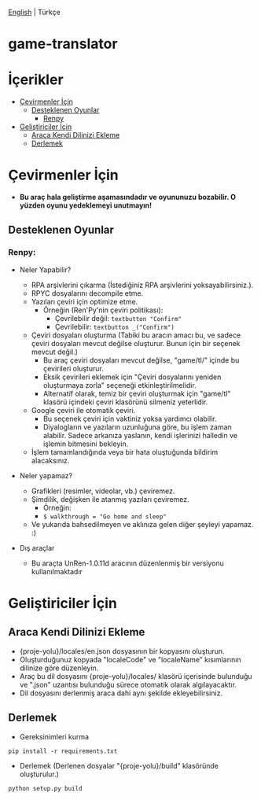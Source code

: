 [English](README.md) | Türkçe

# game-translator

# İçerikler

- [Çevirmenler İçin](#çevirmenler-i̇çin)
  - [Desteklenen Oyunlar](#desteklenen-oyunlar)
    - [Renpy](#renpy)
- [Geliştiriciler İçin](#geliştiriciler-i̇çin)
  - [Araca Kendi Dilinizi Ekleme](#araca-kendi-dilinizi-ekleme)
  - [Derlemek](#derlemek)


# Çevirmenler İçin

- **Bu araç hala geliştirme aşamasındadır ve oyununuzu bozabilir. O yüzden oyunu yedeklemeyi unutmayın!**

## Desteklenen Oyunlar

### Renpy:

- Neler Yapabilir?
  - RPA arşivlerini çıkarma (İstediğiniz RPA arşivlerini yoksayabilirsiniz.).
  - RPYC dosyalarını decompile etme.
  - Yazıları çeviri için optimize etme.
    - Örneğin (Ren'Py'nin çeviri politikası):
      - Çevrilebilir değil: `textbutton "Confirm"`
      - Çevrilebilir: `textbutton _("Confirm")`
  - Çeviri dosyaları oluşturma (Tabiki bu aracın amacı bu, ve sadece çeviri dosyaları mevcut değilse oluşturur. Bunun için bir seçenek mevcut değil.)
    - Bu araç çeviri dosyaları mevcut değilse, "game/tl/" içinde bu çevirileri oluşturur.
    - Eksik çevirileri eklemek için "Çeviri dosyalarını yeniden oluşturmaya zorla" seçeneği etkinleştirilmelidir.
    - Alternatif olarak, temiz bir çeviri oluşturmak için "game/tl" klasörü içindeki çeviri klasörünü silmeniz yeterlidir.
  - Google çeviri ile otomatik çeviri.
    - Bu seçenek çeviri için vaktiniz yoksa yardımcı olabilir.
    - Diyalogların ve yazıların uzunluğuna göre, bu işlem zaman alabilir. Sadece arkanıza yaslanın, kendi işlerinizi halledin ve işlemin bitmesini bekleyin.
  - İşlem tamamlandığında veya bir hata oluştuğunda bildirim alacaksınız.
- Neler yapamaz?
  - Grafikleri (resimler, videolar, vb.) çeviremez.
  - Şimdilik, değişken ile atanmış yazıları çeviremez.
    - Örneğin:
    - `$ walkthrough = "Go home and sleep"`
  - Ve yukarıda bahsedilmeyen ve aklınıza gelen diğer şeyleyi yapamaz. :)

- Dış araçlar
  - Bu araçta UnRen-1.0.11d aracının düzenlenmiş bir versiyonu kullanılmaktadır


# Geliştiriciler İçin

## Araca Kendi Dilinizi Ekleme

- {proje-yolu}/locales/en.json dosyasının bir kopyasını oluşturun.
- Oluşturduğunuz kopyada "localeCode" ve "localeName" kısımlarının dilinize göre düzenleyin.
- Araç bu dil dosyasını {proje-yolu}/locales/ klasörü içerisinde bulunduğu ve ".json" uzantısı bulunduğu sürece otomatik olarak algılayacaktır.
- Dil dosyasını derlenmiş araca dahi aynı şekilde ekleyebilirsiniz.

## Derlemek

- Gereksinimleri kurma

```
pip install -r requirements.txt
```

- Derlemek (Derlenen dosyalar "{proje-yolu}/build" klasöründe oluşturulur.)

```
python setup.py build
```